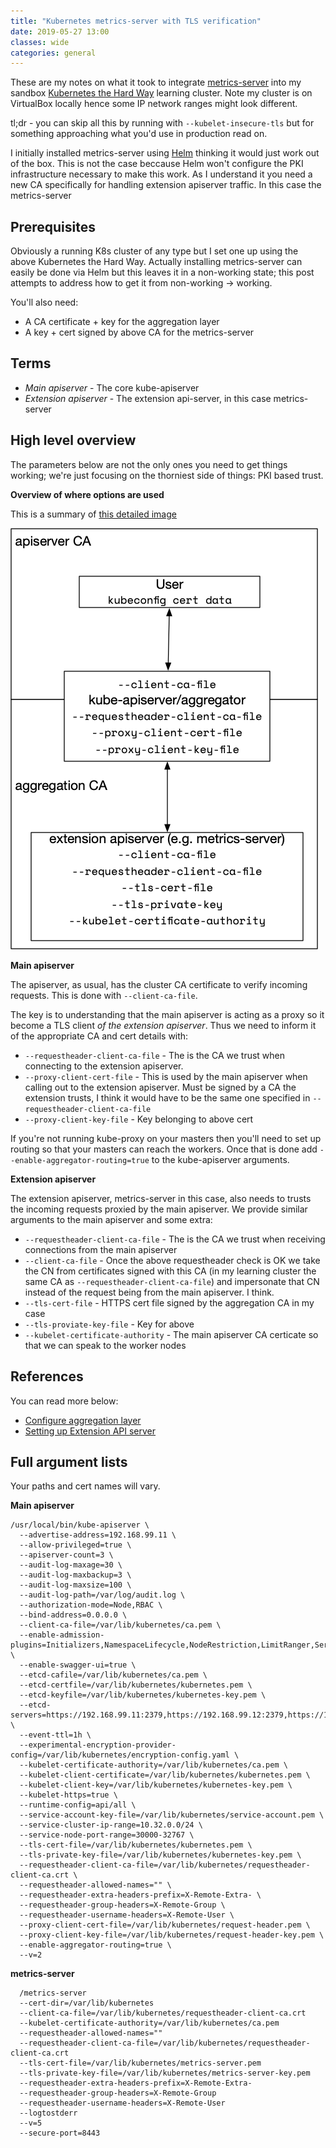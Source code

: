 ```yaml
---
title: "Kubernetes metrics-server with TLS verification"
date: 2019-05-27 13:00
classes: wide
categories: general
---
```


These are my notes on what it took to integrate [metrics-server](https://github.com/kubernetes-incubator/metrics-server)
into my sandbox [Kubernetes the Hard Way](https://github.com/kelseyhightower/kubernetes-the-hard-way) learning cluster.
Note my cluster is on VirtualBox locally hence some IP network ranges might look different.

tl;dr - you can skip all this by running with `--kubelet-insecure-tls` but for something approaching what you'd use in
production read on.

I initially installed metrics-server using [Helm](https://github.com/helm/charts/tree/master/stable/metrics-server) thinking
it would just work out of the box. This is not the case beccause Helm won't configure the PKI infrastructure necessary
to make this work. As I understand it you need a new CA specifically for handling extension apiserver traffic. In this
case the metrics-server

## Prerequisites

Obviously a running K8s cluster of any type but I set one up using the above Kubernetes the Hard Way. Actually
installing metrics-server can easily be done via Helm but this leaves it in a non-working state; this post attempts to
address how to get it from non-working -> working.

You'll also need:

- A CA certificate + key for the aggregation layer
- A key + cert signed by above CA for the metrics-server

## Terms

- _Main apiserver_ - The core kube-apiserver
- _Extension apiserver_ - The extension api-server, in this case metrics-server

## High level overview

The parameters below are not the only ones you need to get things working; we're just focusing on the thorniest side of
things: PKI based trust.

**Overview of where options are used**

This is a summary of [this detailed
image](https://kubernetes.io/docs/tasks/access-kubernetes-api/configure-aggregation-layer/#authentication-flow)

![k8s_aggregation.png](/images/k8s_aggregation.png)

**Main apiserver**

The apiserver, as usual, has the cluster CA certificate to verify incoming requests. This is done with
`--client-ca-file`.

The key is to understanding that the main apiserver is acting as a proxy so it become a TLS client _of the extension
apiserver_. Thus we need to inform it of the appropriate CA and cert details with:

- `--requestheader-client-ca-file` - The is the CA we trust when connecting to the extension apiserver.
- `--proxy-client-cert-file` - This is used by the main apiserver when calling out to the extension apiserver. Must be
    signed by a CA the extension trusts, I think it would have to be the same one specified in
    `--requestheader-client-ca-file`
- `--proxy-client-key-file` - Key belonging to above cert

If you're not running kube-proxy on your masters then you'll need to set up routing so that your masters can reach the
workers. Once that is done add `--enable-aggregator-routing=true` to the kube-apiserver arguments.

**Extension apiserver**

The extension apiserver, metrics-server in this case, also needs to trusts the incoming requests proxied by the main
apiserver. We provide similar arguments to the main apiserver and some extra:

- `--requestheader-client-ca-file` - The is the CA we trust when receiving connections from the main apiserver
- `--client-ca-file` - Once the above requestheader check is OK we take the CN from certificates signed with this CA (in
    my learning cluster the same CA as `--requestheader-client-ca-file`) and impersonate that CN instead of the request
    being from the main apiserver. I think.
- `--tls-cert-file` - HTTPS cert file signed by the aggregation CA in my case
- `--tls-proviate-key-file` - Key for above
- `--kubelet-certificate-authority` - The main apiserver CA certicate so that we can speak to the worker nodes

## References

You can read more below:

- [Configure aggregation layer](https://kubernetes.io/docs/tasks/access-kubernetes-api/configure-aggregation-layer/)
- [Setting up Extension API server](https://kubernetes.io/docs/tasks/access-kubernetes-api/setup-extension-api-server/)

## Full argument lists

Your paths and cert names will vary.

**Main apiserver**

```
/usr/local/bin/kube-apiserver \
  --advertise-address=192.168.99.11 \
  --allow-privileged=true \
  --apiserver-count=3 \
  --audit-log-maxage=30 \
  --audit-log-maxbackup=3 \
  --audit-log-maxsize=100 \
  --audit-log-path=/var/log/audit.log \
  --authorization-mode=Node,RBAC \
  --bind-address=0.0.0.0 \
  --client-ca-file=/var/lib/kubernetes/ca.pem \
  --enable-admission-plugins=Initializers,NamespaceLifecycle,NodeRestriction,LimitRanger,ServiceAccount,DefaultStorageClass,ResourceQuota \
  --enable-swagger-ui=true \
  --etcd-cafile=/var/lib/kubernetes/ca.pem \
  --etcd-certfile=/var/lib/kubernetes/kubernetes.pem \
  --etcd-keyfile=/var/lib/kubernetes/kubernetes-key.pem \
  --etcd-servers=https://192.168.99.11:2379,https://192.168.99.12:2379,https://192.168.99.13:2379 \
  --event-ttl=1h \
  --experimental-encryption-provider-config=/var/lib/kubernetes/encryption-config.yaml \
  --kubelet-certificate-authority=/var/lib/kubernetes/ca.pem \
  --kubelet-client-certificate=/var/lib/kubernetes/kubernetes.pem \
  --kubelet-client-key=/var/lib/kubernetes/kubernetes-key.pem \
  --kubelet-https=true \
  --runtime-config=api/all \
  --service-account-key-file=/var/lib/kubernetes/service-account.pem \
  --service-cluster-ip-range=10.32.0.0/24 \
  --service-node-port-range=30000-32767 \
  --tls-cert-file=/var/lib/kubernetes/kubernetes.pem \
  --tls-private-key-file=/var/lib/kubernetes/kubernetes-key.pem \
  --requestheader-client-ca-file=/var/lib/kubernetes/requestheader-client-ca.crt \
  --requestheader-allowed-names="" \
  --requestheader-extra-headers-prefix=X-Remote-Extra- \
  --requestheader-group-headers=X-Remote-Group \
  --requestheader-username-headers=X-Remote-User \
  --proxy-client-cert-file=/var/lib/kubernetes/request-header.pem \
  --proxy-client-key-file=/var/lib/kubernetes/request-header-key.pem \
  --enable-aggregator-routing=true \
  --v=2
```

**metrics-server**

```
  /metrics-server
  --cert-dir=/var/lib/kubernetes
  --client-ca-file=/var/lib/kubernetes/requestheader-client-ca.crt
  --kubelet-certificate-authority=/var/lib/kubernetes/ca.pem
  --requestheader-allowed-names=""
  --requestheader-client-ca-file=/var/lib/kubernetes/requestheader-client-ca.crt
  --tls-cert-file=/var/lib/kubernetes/metrics-server.pem
  --tls-private-key-file=/var/lib/kubernetes/metrics-server-key.pem
  --requestheader-extra-headers-prefix=X-Remote-Extra-
  --requestheader-group-headers=X-Remote-Group
  --requestheader-username-headers=X-Remote-User
  --logtostderr
  --v=5
  --secure-port=8443
```
